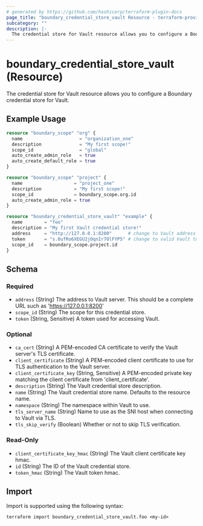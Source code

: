 ```yaml
---
# generated by https://github.com/hashicorp/terraform-plugin-docs
page_title: "boundary_credential_store_vault Resource - terraform-provider-boundary"
subcategory: ""
description: |-
  The credential store for Vault resource allows you to configure a Boundary credential store for Vault.
---
```


# boundary_credential_store_vault (Resource)

The credential store for Vault resource allows you to configure a Boundary credential store for Vault.

## Example Usage

```terraform
resource "boundary_scope" "org" {
  name                     = "organization_one"
  description              = "My first scope!"
  scope_id                 = "global"
  auto_create_admin_role   = true
  auto_create_default_role = true
}

resource "boundary_scope" "project" {
  name                   = "project_one"
  description            = "My first scope!"
  scope_id               = boundary_scope.org.id
  auto_create_admin_role = true
}

resource "boundary_credential_store_vault" "example" {
  name        = "foo"
  description = "My first Vault credential store!"
  address     = "http://127.0.0.1:8200"      # change to Vault address
  token       = "s.0ufRo6XEGU2jOqnIr7OlFYP5" # change to valid Vault token
  scope_id    = boundary_scope.project.id
}
```

<!-- schema generated by tfplugindocs -->
## Schema

### Required

- `address` (String) The address to Vault server. This should be a complete URL such as 'https://127.0.0.1:8200'
- `scope_id` (String) The scope for this credential store.
- `token` (String, Sensitive) A token used for accessing Vault.

### Optional

- `ca_cert` (String) A PEM-encoded CA certificate to verify the Vault server's TLS certificate.
- `client_certificate` (String) A PEM-encoded client certificate to use for TLS authentication to the Vault server.
- `client_certificate_key` (String, Sensitive) A PEM-encoded private key matching the client certificate from 'client_certificate'.
- `description` (String) The Vault credential store description.
- `name` (String) The Vault credential store name. Defaults to the resource name.
- `namespace` (String) The namespace within Vault to use.
- `tls_server_name` (String) Name to use as the SNI host when connecting to Vault via TLS.
- `tls_skip_verify` (Boolean) Whether or not to skip TLS verification.

### Read-Only

- `client_certificate_key_hmac` (String) The Vault client certificate key hmac.
- `id` (String) The ID of the Vault credential store.
- `token_hmac` (String) The Vault token hmac.

## Import

Import is supported using the following syntax:

```shell
terraform import boundary_credential_store_vault.foo <my-id>
```
